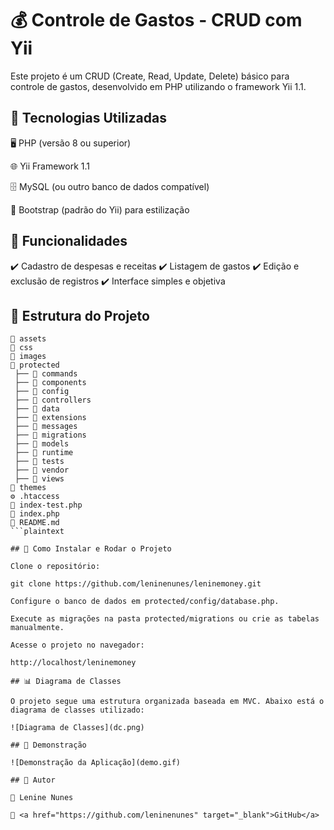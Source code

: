 # 💰 Controle de Gastos - CRUD com Yii

 

Este projeto é um CRUD (Create, Read, Update, Delete) básico para controle de gastos, desenvolvido em PHP utilizando o framework Yii 1.1.

## 🚀 Tecnologias Utilizadas

🖥️ PHP (versão 8 ou superior)

🌐 Yii Framework 1.1

🗄️ MySQL (ou outro banco de dados compatível)

🎨 Bootstrap (padrão do Yii) para estilização

## 📌 Funcionalidades

✔️ Cadastro de despesas e receitas ✔️ Listagem de gastos ✔️ Edição e exclusão de registros ✔️ Interface simples e objetiva

## 📂 Estrutura do Projeto

```plaintext
📂 assets
📂 css
📂 images
📂 protected
 ├── 📁 commands
 ├── 📁 components
 ├── 📁 config
 ├── 📁 controllers
 ├── 📁 data
 ├── 📁 extensions
 ├── 📁 messages
 ├── 📁 migrations
 ├── 📁 models
 ├── 📁 runtime
 ├── 📁 tests
 ├── 📁 vendor
 ├── 📁 views
📂 themes
⚙️ .htaccess
📜 index-test.php
📜 index.php
📖 README.md
```plaintext

## 🔧 Como Instalar e Rodar o Projeto

Clone o repositório:

git clone https://github.com/leninenunes/leninemoney.git

Configure o banco de dados em protected/config/database.php.

Execute as migrações na pasta protected/migrations ou crie as tabelas manualmente.

Acesse o projeto no navegador:

http://localhost/leninemoney

## 📊 Diagrama de Classes

O projeto segue uma estrutura organizada baseada em MVC. Abaixo está o diagrama de classes utilizado:

![Diagrama de Classes](dc.png)

## 🎥 Demonstração

![Demonstração da Aplicação](demo.gif)

## 📖 Autor

👤 Lenine Nunes

🔗 <a href="https://github.com/leninenunes" target="_blank">GitHub</a>